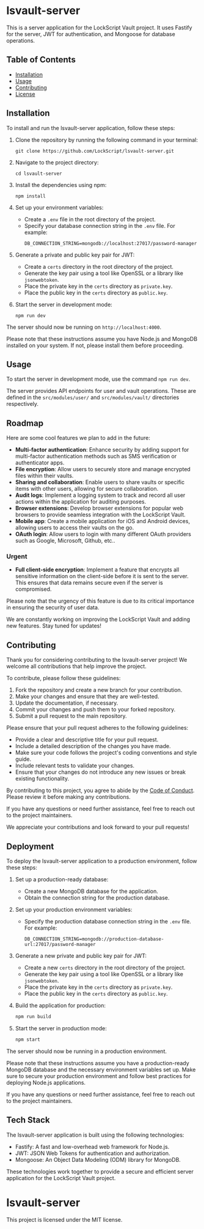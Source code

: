 # lsvault-server

This is a server application for the LockScript Vault project. It uses Fastify for the server, JWT for authentication, and Mongoose for database operations.

## Table of Contents

- [Installation](#installation)
- [Usage](#usage)
- [Contributing](#contributing)
- [License](#license)

## Installation

To install and run the lsvault-server application, follow these steps:

1. Clone the repository by running the following command in your terminal:
    ```
    git clone https://github.com/LockScript/lsvault-server.git
    ```

2. Navigate to the project directory:
    ```
    cd lsvault-server
    ```

3. Install the dependencies using npm:
    ```
    npm install
    ```

4. Set up your environment variables:
    - Create a `.env` file in the root directory of the project.
    - Specify your database connection string in the `.env` file. For example:
      ```
      DB_CONNECTION_STRING=mongodb://localhost:27017/password-manager
      ```

5. Generate a private and public key pair for JWT:
    - Create a `certs` directory in the root directory of the project.
    - Generate the key pair using a tool like OpenSSL or a library like `jsonwebtoken`.
    - Place the private key in the `certs` directory as `private.key`.
    - Place the public key in the `certs` directory as `public.key`.

6. Start the server in development mode:
    ```
    npm run dev
    ```

The server should now be running on `http://localhost:4000`.

Please note that these instructions assume you have Node.js and MongoDB installed on your system. If not, please install them before proceeding.

## Usage

To start the server in development mode, use the command `npm run dev`.

The server provides API endpoints for user and vault operations. These are defined in the `src/modules/user/` and `src/modules/vault/` directories respectively.

## Roadmap

Here are some cool features we plan to add in the future:

- **Multi-factor authentication**: Enhance security by adding support for multi-factor authentication methods such as SMS verification or authenticator apps.
- **File encryption**: Allow users to securely store and manage encrypted files within their vaults.
- **Sharing and collaboration**: Enable users to share vaults or specific items with other users, allowing for secure collaboration.
- **Audit logs**: Implement a logging system to track and record all user actions within the application for auditing purposes.
- **Browser extensions**: Develop browser extensions for popular web browsers to provide seamless integration with the LockScript Vault.
- **Mobile app**: Create a mobile application for iOS and Android devices, allowing users to access their vaults on the go.
- **OAuth login**: Allow users to login with many different OAuth providers such as Google, Microsoft, Github, etc..

### Urgent

- **Full client-side encryption**: Implement a feature that encrypts all sensitive information on the client-side before it is sent to the server. This ensures that data remains secure even if the server is compromised.

Please note that the urgency of this feature is due to its critical importance in ensuring the security of user data.

We are constantly working on improving the LockScript Vault and adding new features. Stay tuned for updates!

## Contributing

Thank you for considering contributing to the lsvault-server project! We welcome all contributions that help improve the project.

To contribute, please follow these guidelines:

1. Fork the repository and create a new branch for your contribution.
2. Make your changes and ensure that they are well-tested.
3. Update the documentation, if necessary.
4. Commit your changes and push them to your forked repository.
5. Submit a pull request to the main repository.

Please ensure that your pull request adheres to the following guidelines:

- Provide a clear and descriptive title for your pull request.
- Include a detailed description of the changes you have made.
- Make sure your code follows the project's coding conventions and style guide.
- Include relevant tests to validate your changes.
- Ensure that your changes do not introduce any new issues or break existing functionality.

By contributing to this project, you agree to abide by the [Code of Conduct](CODE_OF_CONDUCT.md). Please review it before making any contributions.

If you have any questions or need further assistance, feel free to reach out to the project maintainers.

We appreciate your contributions and look forward to your pull requests!

## Deployment

To deploy the lsvault-server application to a production environment, follow these steps:

1. Set up a production-ready database:
    - Create a new MongoDB database for the application.
    - Obtain the connection string for the production database.

2. Set up your production environment variables:
    - Specify the production database connection string in the `.env` file. For example:
      ```plaintext
      DB_CONNECTION_STRING=mongodb://production-database-url:27017/password-manager
      ```

3. Generate a new private and public key pair for JWT:
    - Create a new `certs` directory in the root directory of the project.
    - Generate the key pair using a tool like OpenSSL or a library like `jsonwebtoken`.
    - Place the private key in the `certs` directory as `private.key`.
    - Place the public key in the `certs` directory as `public.key`.

4. Build the application for production:
    ```bash
    npm run build
    ```

5. Start the server in production mode:
    ```bash
    npm start
    ```

The server should now be running in a production environment.

Please note that these instructions assume you have a production-ready MongoDB database and the necessary environment variables set up. Make sure to secure your production environment and follow best practices for deploying Node.js applications.

If you have any questions or need further assistance, feel free to reach out to the project maintainers.

## Tech Stack

The lsvault-server application is built using the following technologies:

- Fastify: A fast and low-overhead web framework for Node.js.
- JWT: JSON Web Tokens for authentication and authorization.
- Mongoose: An Object Data Modeling (ODM) library for MongoDB.

These technologies work together to provide a secure and efficient server application for the LockScript Vault project.

# lsvault-server

This project is licensed under the MIT license.
